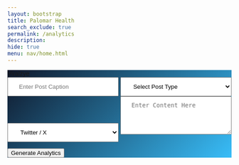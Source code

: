 ```yaml
---
layout: bootstrap
title: Palomar Health  
search_exclude: true
permalink: /analytics
description: 
hide: true
menu: nav/home.html
---
```


<!-- Full-Page Viralzye Form Styled with Bootstrap -->
<div class="container-fluid d-flex flex-column justify-content-center align-items-center min-vh-100" style="background: linear-gradient(135deg, 
#0f172a, 
#38bdf8); font-family: 'Comic Sans MS', cursive, sans-serif;">

  <!-- Title -->
  <div class="mb-4 text-white fs-2 text-decoration-underline">Viralzye</div>

  <!-- Form Inputs -->
  <form method="POST" action="http://localhost:5000/api/analyze" class="d-flex flex-column align-items-center gap-3">

   <!-- Post Caption -->
  <input type="text" name="caption" class="form-control text-center bg-black text-white border-0 rounded-pill shadow" placeholder="Enter Post Caption" style="width: 250px; padding: 12px 24px;" />

  <!-- Post Type Selector -->
   <select name="post_type" class="form-select text-center bg-black text-white border-0 rounded-pill shadow" style="width: 250px; padding: 12px 24px;">
      <option disabled selected>Select Post Type</option>
      <option>Image</option>
      <option>Video</option>
      <option>Text</option>
    </select>

  <!-- Platform Selector -->
  <select name="platform" class="form-select text-center bg-black text-white border-0 rounded-pill shadow" style="width: 250px; padding: 12px 24px;">
      <option disabled selected>Twitter / X</option>
      <option>Instagram</option>
      <option>Facebook</option>
    </select>

  <!-- Content Area -->
  <textarea name="content" rows="4" class="form-control text-center bg-black text-white border-0 rounded-4 shadow" placeholder="Enter Content Here" style="width: 250px; padding: 12px 24px;"></textarea>

  <!-- Submit Button -->
  <button type="submit" class="btn btn-dark rounded-pill shadow px-4 py-2">Generate Analytics</button>
  </form>
</div>

